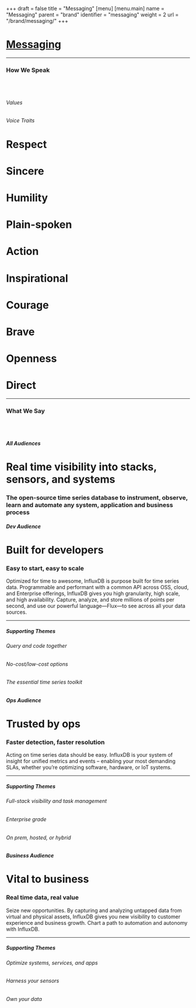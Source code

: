 +++
draft = false
title = "Messaging"
[menu]
  [menu.main]
    name = "Messaging"
    parent = "brand"
    identifier = "messaging"
    weight = 2
    url = "/brand/messaging/"
+++

<div class="row">
  <div class="col-xs-12">
    <div class="page-header">
      <a class="page-header--anchor" id="title"></a>
      <a href="#title">
        <h1>Messaging</h1>
      </a>
    </div>
  </div>
</div>

<div class="row">
  <div class="col-xs-12">
    <hr class="dark" />
  </div>
</div>

<div class="row longform">
  <div class="col-xs-12">
    <h3>How We Speak</h3>
    <br/><br/>
  </div>
  <div class="col-xs-12">
    <div class="messaging-how">
      <div class="messaing-how--row">
        <h6 class="messaging-how--title">Values</h6>
        <h6 class="messaging-how--title">Voice Traits</h6>
      </div>
      <div class="messaing-how--row">
        <h1>Respect</h1>
        <span class="messaing-how--arrow"></span>
        <h1>Sincere</h1>
      </div>
      <div class="messaing-how--row">
        <h1>Humility</h1>
        <span class="messaing-how--arrow"></span>
        <h1>Plain-spoken</h1>
      </div>
      <div class="messaing-how--row">
        <h1>Action</h1>
        <span class="messaing-how--arrow"></span>
        <h1>Inspirational</h1>
      </div>
      <div class="messaing-how--row">
        <h1>Courage</h1>
        <span class="messaing-how--arrow"></span>
        <h1>Brave</h1>
      </div>
      <div class="messaing-how--row">
        <h1>Openness</h1>
        <span class="messaing-how--arrow"></span>
        <h1>Direct</h1>
      </div>
    </div>
  </div>
</div>

<div class="row">
  <div class="col-xs-12">
    <hr class="dark" />
  </div>
</div>

<div class="row longform">
  <div class="col-xs-12">
    <h3>What We Say</h3>
    <br/><br/>
  </div>
  <div class="col-xs-12">
    <div class="what-we-say--card">
      <h5 class="what-we-say--audience">All Audiences</h5>
      <h1 class="what-we-say--main">Real time visibility into stacks, sensors, and systems</h1>
      <h3 class="what-we-say--sub">The open-source time series database to instrument, observe, learn and automate any system, application and business process</h3>
    </div>
  </div>
  <div class="col-xs-12">
    <div class="what-we-say--card">
      <h5 class="what-we-say--audience">Dev Audience</h5>
      <h1 class="what-we-say--main">Built for developers</h1>
      <h3 class="what-we-say--sub">Easy to start, easy to scale</h3>
      <p class="what-we-say--explainer">Optimized for time to awesome, InfluxDB is purpose built for time series data.  Programmable and performant with a common API across OSS, cloud, and Enterprise offerings, InfluxDB gives you high granularity, high scale, and high availability. Capture, analyze, and store millions of points per second, and use our powerful language—Flux—to see across all your data sources.</p>
      <hr class="dark" />
      <h5 class="what-we-say--audience">Supporting Themes</h5>
      <div class="row">
        <div class="col-xs-6 col-sm-4">
          <h6 class="what-we-say--theme">Query and code together</h6>
        </div>
        <div class="col-xs-6 col-sm-4">
          <h6 class="what-we-say--theme">No-cost/low-cost options</h6>
        </div>
        <div class="col-xs-6 col-sm-4">
          <h6 class="what-we-say--theme">The essential time series toolkit</h6>
        </div>
      </div>
    </div>
  </div>
  <div class="col-xs-12">
    <div class="what-we-say--card">
      <h5 class="what-we-say--audience">Ops Audience</h5>
      <h1 class="what-we-say--main">Trusted by ops</h1>
      <h3 class="what-we-say--sub">Faster detection, faster resolution</h3>
      <p class="what-we-say--explainer">Acting on time series data should be easy. InfluxDB is your system of insight for unified metrics and events – enabling your most demanding SLAs, whether you’re optimizing software, hardware, or IoT systems.</p>
      <hr class="dark" />
      <h5 class="what-we-say--audience">Supporting Themes</h5>
      <div class="row">
        <div class="col-xs-6 col-sm-4">
          <h6 class="what-we-say--theme">Full-stack visibility and task management</h6>
        </div>
        <div class="col-xs-6 col-sm-4">
          <h6 class="what-we-say--theme">Enterprise grade</h6>
        </div>
        <div class="col-xs-6 col-sm-4">
          <h6 class="what-we-say--theme">On prem, hosted, or hybrid</h6>
        </div>
      </div>
    </div>
  </div>
  <div class="col-xs-12">
    <div class="what-we-say--card">
      <h5 class="what-we-say--audience">Business Audience</h5>
      <h1 class="what-we-say--main">Vital to business</h1>
      <h3 class="what-we-say--sub">Real time data, real value</h3>
      <p class="what-we-say--explainer">Seize new opportunities. By capturing and analyzing untapped data from virtual and physical assets, InfluxDB gives you new visibility to customer experience and business growth. Chart a path to automation and autonomy with InfluxDB.</p>
      <hr class="dark" />
      <h5 class="what-we-say--audience">Supporting Themes</h5>
      <div class="row">
        <div class="col-xs-6 col-sm-4">
          <h6 class="what-we-say--theme">Optimize systems, services, and apps</h6>
        </div>
        <div class="col-xs-6 col-sm-4">
          <h6 class="what-we-say--theme">Harness your sensors</h6>
        </div>
        <div class="col-xs-6 col-sm-4">
          <h6 class="what-we-say--theme">Own your data</h6>
        </div>
      </div>
    </div>
  </div>
</div>
